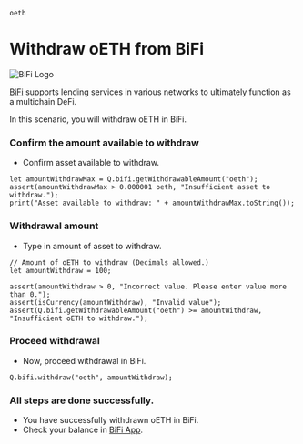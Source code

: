```meta-Currency
oeth
```

# Withdraw oETH from BiFi

![BiFi Logo](https://s3.ap-northeast-2.amazonaws.com/thebifrost.io/home/bifi/bifi_logo.svg)

[BiFi](https://bifi.finance/) supports lending services in various networks to ultimately function as a multichain DeFi.

In this scenario, you will withdraw oETH in BiFi.

### Confirm the amount available to withdraw

- Confirm asset available to withdraw.

```output-Dynamic
let amountWithdrawMax = Q.bifi.getWithdrawableAmount("oeth");
assert(amountWithdrawMax > 0.000001 oeth, "Insufficient asset to withdraw.");
print("Asset available to withdraw: " + amountWithdrawMax.toString());
```

### Withdrawal amount

- Type in amount of asset to withdraw.

```input oETH
// Amount of oETH to withdraw (Decimals allowed.)
let amountWithdraw = 100;
```

```input-Verify
assert(amountWithdraw > 0, "Incorrect value. Please enter value more than 0.");
assert(isCurrency(amountWithdraw), "Invalid value");
assert(Q.bifi.getWithdrawableAmount("oeth") >= amountWithdraw, "Insufficient oETH to withdraw.");
```

### Proceed withdrawal

- Now, proceed withdrawal in BiFi.

```taster
Q.bifi.withdraw("oeth", amountWithdraw);
```

### All steps are done successfully.

- You have successfully withdrawn oETH in BiFi.
- Check your balance in [BiFi App](https://app.bifi.finance/).
